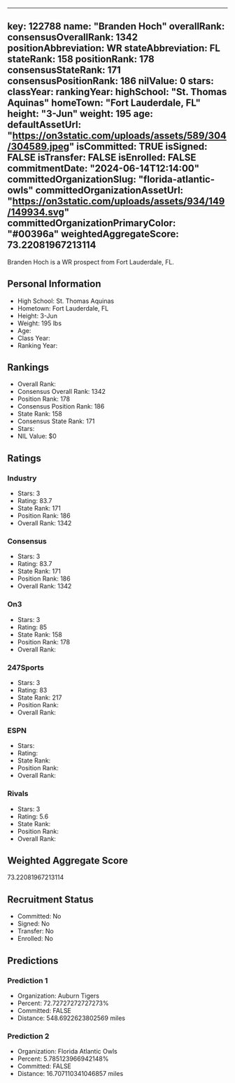 ---
  key: 122788
  name: "Branden Hoch"
  overallRank: 
  consensusOverallRank: 1342
  positionAbbreviation: WR
  stateAbbreviation: FL
  stateRank: 158
  positionRank: 178
  consensusStateRank: 171
  consensusPositionRank: 186
  nilValue: 0
  stars: 
  classYear: 
  rankingYear: 
  highSchool: "St. Thomas Aquinas"
  homeTown: "Fort Lauderdale, FL"
  height: "3-Jun"
  weight: 195
  age: 
  defaultAssetUrl: "https://on3static.com/uploads/assets/589/304/304589.jpeg"
  isCommitted: TRUE
  isSigned: FALSE
  isTransfer: FALSE
  isEnrolled: FALSE
  commitmentDate: "2024-06-14T12:14:00"
  committedOrganizationSlug: "florida-atlantic-owls"
  committedOrganizationAssetUrl: "https://on3static.com/uploads/assets/934/149/149934.svg"
  committedOrganizationPrimaryColor: "#00396a"
  weightedAggregateScore: 73.22081967213114
  ---
  
  Branden Hoch is a WR prospect from Fort Lauderdale, FL.
  
  ## Personal Information
  - High School: St. Thomas Aquinas
  - Hometown: Fort Lauderdale, FL
  - Height: 3-Jun
  - Weight: 195 lbs
  - Age: 
  - Class Year: 
  - Ranking Year: 
  
  ## Rankings
  - Overall Rank: 
  - Consensus Overall Rank: 1342
  - Position Rank: 178
  - Consensus Position Rank: 186
  - State Rank: 158
  - Consensus State Rank: 171
  - Stars: 
  - NIL Value: $0
  
  ## Ratings
  
  ### Industry
  - Stars: 3
  - Rating: 83.7
  - State Rank: 171
  - Position Rank: 186
  - Overall Rank: 1342
  
  ### Consensus
  - Stars: 3
  - Rating: 83.7
  - State Rank: 171
  - Position Rank: 186
  - Overall Rank: 1342
  
  ### On3
  - Stars: 3
  - Rating: 85
  - State Rank: 158
  - Position Rank: 178
  - Overall Rank: 
  
  ### 247Sports
  - Stars: 3
  - Rating: 83
  - State Rank: 217
  - Position Rank: 
  - Overall Rank: 
  
  ### ESPN
  - Stars: 
  - Rating: 
  - State Rank: 
  - Position Rank: 
  - Overall Rank: 
  
  ### Rivals
  - Stars: 3
  - Rating: 5.6
  - State Rank: 
  - Position Rank: 
  - Overall Rank: 
  
  ## Weighted Aggregate Score
  73.22081967213114
  
  ## Recruitment Status
  - Committed: No
  - Signed: No
  - Transfer: No
  - Enrolled: No
  
  
  
  ## Predictions
  
  ### Prediction 1
  - Organization: Auburn Tigers
  - Percent: 72.72727272727273%
  - Committed: FALSE
  - Distance: 548.6922623802569 miles
  
  ### Prediction 2
  - Organization: Florida Atlantic Owls
  - Percent: 5.785123966942148%
  - Committed: FALSE
  - Distance: 16.707110341046857 miles
  